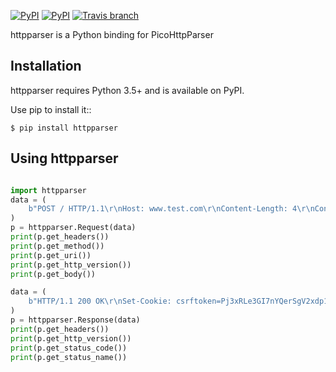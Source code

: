 [![PyPI](https://img.shields.io/pypi/v/httpparser.svg)](https://pypi.python.org/pypi/httpparser)
[![PyPI](https://img.shields.io/pypi/pyversions/httpparser.svg)](https://pypi.python.org/pypi/httpparser)
[![Travis branch](https://img.shields.io/travis/dontcare/httpparser/master.svg)](https://travis-ci.org/dontcare/httpparser)

httpparser is a Python binding for PicoHttpParser

Installation
------------

httpparser requires Python 3.5+ and is available on PyPI.

Use pip to install it::

    $ pip install httpparser
    
Using httpparser
----------------


```python

import httpparser
data = (
    b"POST / HTTP/1.1\r\nHost: www.test.com\r\nContent-Length: 4\r\nConnection: close\r\n\r\ntest"
)
p = httpparser.Request(data)
print(p.get_headers())
print(p.get_method())
print(p.get_uri())
print(p.get_http_version())
print(p.get_body())

data = (
    b"HTTP/1.1 200 OK\r\nSet-Cookie: csrftoken=Pj3xRLe3GI7nYQerSgV2xdp1gBEyTzBH; expires=Tue, 15-May-2018 12:49:05 GMT; Max- Age=31449600; Path=/\r\nContent-Length: 5\r\nConnection: close\r\n\r\nhallo"
)
p = httpparser.Response(data)
print(p.get_headers())
print(p.get_http_version())
print(p.get_status_code())
print(p.get_status_name())
```
